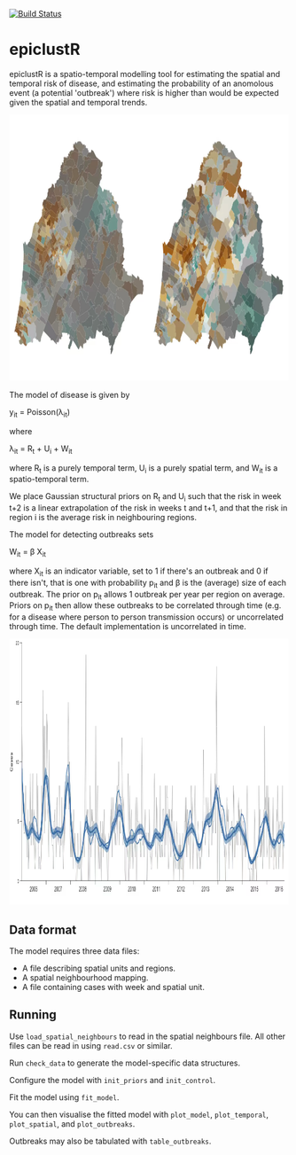 [![Build Status](https://travis-ci.org/jmarshallnz/epiclustR.svg?branch=master)](https://travis-ci.org/jmarshallnz/epiclustR)

epiclustR
=========

epiclustR is a spatio-temporal modelling tool for estimating the spatial and temporal risk of disease, and estimating the probability of an anomolous event (a potential 'outbreak') where risk is higher than would be expected given the spatial and temporal trends.

<a href="http://jmarshallnz.github.io/talks/video/spatial_fit.mp4">
   <img src='spatial_fit.png' width='960' height='480' />
</a>

The model of disease is given by

y<sub>it</sub> = Poisson(&lambda;<sub>it</sub>)

where

&lambda;<sub>it</sub> = R<sub>t</sub> + U<sub>i</sub> + W<sub>it</sub>

where R<sub>t</sub> is a purely temporal term, U<sub>i</sub> is a purely spatial term, and W<sub>it</sub> is a spatio-temporal term.

We place Gaussian structural priors on R<sub>t</sub> and U<sub>i</sub> such that the risk in week t+2 is a linear extrapolation of the risk in weeks t and t+1, and that the risk in region i is the average risk in neighbouring regions.

The model for detecting outbreaks sets

W<sub>it</sub> = &beta; X<sub>it</sub>

where X<sub>it</sub> is an indicator variable, set to 1 if there's an outbreak and 0 if there isn't, that is one with probability p<sub>it</sub> and &beta; is the (average) size of each outbreak.  The prior on p<sub>it</sub> allows 1 outbreak per year per region on average.  Priors on p<sub>it</sub> then allow these outbreaks to be correlated through time (e.g. for a disease where person to person transmission occurs) or uncorrelated through time.  The default implementation is uncorrelated in time.

<a href="http://jmarshallnz.github.io/talks/video/temporal_fit.mp4">
   <img src='temporal_fit.png' width='960' height='480' />
</a>

Data format
-----------

The model requires three data files:
 - A file describing spatial units and regions.
 - A spatial neighbourhood mapping.
 - A file containing cases with week and spatial unit.

Running
-------

Use `load_spatial_neighbours` to read in the spatial neighbours file. All other files can
be read in using `read.csv` or similar.

Run `check_data` to generate the model-specific data structures.

Configure the model with `init_priors` and `init_control`.

Fit the model using `fit_model`.

You can then visualise the fitted model with `plot_model`, `plot_temporal`, `plot_spatial`, and `plot_outbreaks`.

Outbreaks may also be tabulated with `table_outbreaks`.
